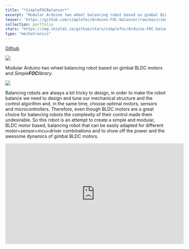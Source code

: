```yaml
---
title: "*SimpleFOCBalancer*"
excerpt: "Modular Arduino two wheel balancing robot based on gimbal BLDC motors and <i>Simple<b>FOC</b>library</i>."
teaser: 'https://github.com/simplefoc/Arduino-FOC-balancer/raw/main/images/balancer_three.jpg'
collection: portfolio
stars: "https://img.shields.io/github/stars/simplefoc/Arduino-FOC-balancer?style=social"
type: "mechatronics"
---
```



<a href="https://github.com/simplefoc/Arduino-FOC-balancer"> <i class="fab fa-github"></i> Github</a>

[![](https://github-readme-stats.vercel.app/api/pin/?username=simplefoc&repo=Arduino-FOC-balancer)](https://github.com/simplefoc/Arduino-FOC-balancer)

Modular Arduino two wheel balancing robot based on gimbal BLDC motors and <i>Simple<b>FOC</b>library</i>.   

<img src='https://github.com/simplefoc/Arduino-FOC-balancer/raw/main/images/balancer_three.jpg' style='max-height:300px'>

Balancing robots are always a bit tricky to design, in order to make the robot balance we need to design and tune our mechanical structure and the control algorithm and, in the same time, choose optimal motors, sensors and microcontrollers. Therefore, even though BLDC motors are a great choice for balancing robots the complexity of their control made them undesirable. So this robot is an attempt to create a simple and modular, BLDC motor based, balancing robot that can be easily adapted for different motor+sensor+mcu+driver combinations and to show off the power and the awesome dynamics of gimbal BLDC motors.

<iframe width="560" height="315" src="https://www.youtube.com/embed/f9GJqqUpL2w" title="YouTube video player" frameborder="0" allow="accelerometer; autoplay; clipboard-write; encrypted-media; gyroscope; picture-in-picture" allowfullscreen></iframe>
